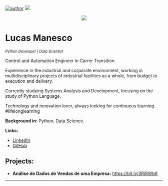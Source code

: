 [![author](https://img.shields.io/badge/author-lucasmanesco-red.svg)](https://www.linkedin.com/in/lucas-manesco) [![](https://img.shields.io/badge/python-blue.svg)](https://www.python.org/)

<p align="center">
  <img src="banner.png" >
</p>

# Lucas Manesco
<sub>*Python Developer | Data Scientist*</sub>

Control and Automation Engineer in Carrer Transition

Experience in the industrial and corporate environment, working in multidisciplinary projects of industrial facilities as a whole, from budget to execution and delivery.

Currently studying Systems Analysis and Development, focusing on the study of Python Language.

Technology and innovation lover, always looking for continuous learning. #lifelonglearning

**Background in:** Python, Data Science.

**Links:**
* [LinkedIn](https://www.linkedin.com/in/lucas-manesco)
* [GitHub](https://github.com/lucasmanesco)

## Projects:

* **Análise de Dados de Vendas de uma Empresa:** https://bit.ly/3RjRWbK

---



